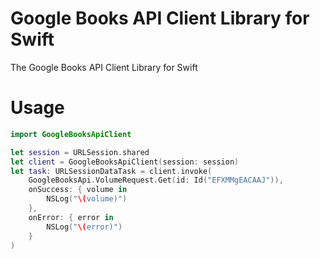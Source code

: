 # Google Books API Client Library for Swift

The Google Books API Client Library for Swift

# Usage

```swift
import GoogleBooksApiClient

let session = URLSession.shared
let client = GoogleBooksApiClient(session: session)
let task: URLSessionDataTask = client.invoke(
    GoogleBooksApi.VolumeRequest.Get(id: Id("EFXMMgEACAAJ")),
    onSuccess: { volume in
        NSLog("\(volume)")
    },
    onError: { error in
        NSLog("\(error)")
    }
)
```
